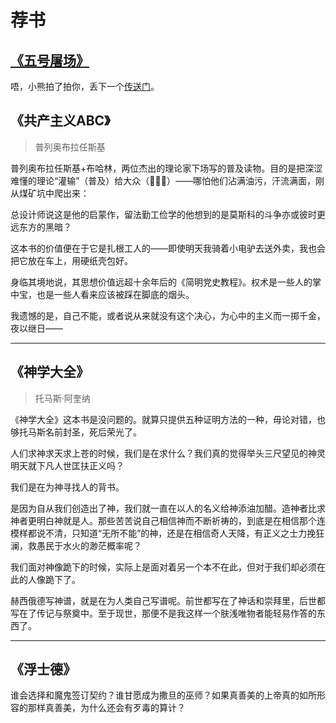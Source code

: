 # 荐书

## [《五号屠场》](../Literature/Novel/Slaughterhouse_five.md)

唔，小熊拍了拍你，丢下一个[传送门](../Literature/Novel/Slaughterhouse_five.md)。


## 《共产主义ABC》

> 普列奥布拉任斯基

普列奥布拉任斯基+布哈林，两位杰出的理论家下场写的普及读物。目的是把深涩难懂的理论“灌输”（普及）给大众（👷👷‍♀️）——哪怕他们沾满油污，汗流满面，刚从煤矿坑中爬出来：

总设计师说这是他的启蒙作，留法勤工俭学的他想到的是莫斯科的斗争亦或彼时更远东方的黑暗？

这本书的价值便在于它是扎根工人的——即使明天我骑着小电驴去送外卖，我也会把它放在车上，用硬纸壳包好。

身临其境地说，其思想价值远超十余年后的《简明党史教程》。权术是一些人的掌中宝，也是一些人看来应该被踩在脚底的烟头。

我遗憾的是，自己不能，或者说从来就没有这个决心，为心中的主义而一掷千金，夜以继日——

---- 

## 《神学大全》

> 托马斯·阿奎纳
>

《神学大全》这本书是没问题的。就算只提供五种证明方法的一种，毋论对错，也够托马斯名前封圣，死后荣光了。

人们求神求天求上苍的时候，我们是在求什么？我们真的觉得举头三尺望见的神灵明天就下凡人世匡扶正义吗？

我们是在为神寻找人的背书。

是因为自从我们创造出了神，我们就一直在以人的名义给神添油加醋。造神者比求神者更明白神就是人。那些苦苦说自己相信神而不断祈祷的，到底是在相信那个连模样都说不清，只知道“无所不能”的神，还是在相信奇人天降，有正义之士力挽狂澜，救愚民于水火的渺茫概率呢？

我们面对神像跪下的时候，实际上是面对着另一个本不在此，但对于我们却必须在此的人像跪下了。

赫西俄德写神谱，就是在为人类自己写谱呢。前世都写在了神话和崇拜里，后世都写在了传记与祭奠中。至于现世，那便不是我这样一个肤浅唯物者能轻易作答的东西了。



-----------


## 《浮士德》


谁会选择和魔鬼签订契约？谁甘愿成为撒旦的巫师？如果真善美的上帝真的如所形容的那样真善美，为什么还会有歹毒的算计？

